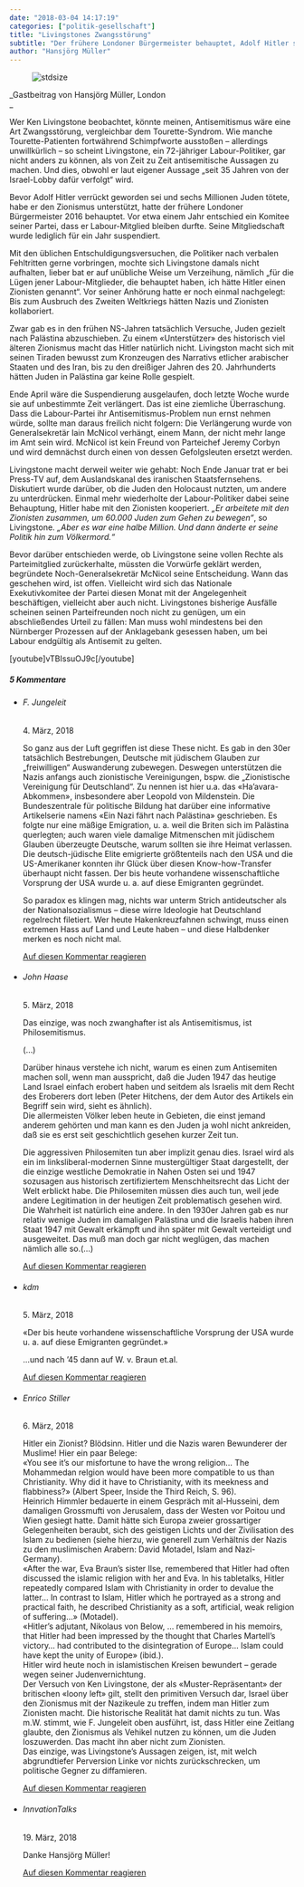 ```yaml
---
date: "2018-03-04 14:17:19"
categories: ["politik-gesellschaft"]
title: "Livingstones Zwangsstörung"
subtitle: "Der frühere Londoner Bürgermeister behauptet, Adolf Hitler sei ein Verbündeter der Zionisten gewesen. Die Labour-Partei weiß noch nicht, ob sie das antisemitisch finden soll"
author: "Hansjörg Müller"
---
```



<figure>
<img src="https://www.publicomag.com/wp-content/uploads/2018/03/Livingstones-Zwangsstörung_1.jpg" alt=stdsize>
</figure>



_Gastbeitrag von Hansjörg Müller, London<br>
_

Wer Ken Livingstone beobachtet, könnte meinen, Antisemitismus wäre eine Art Zwangsstörung, vergleichbar dem Tourette-Syndrom. Wie manche Tourette-Patienten fortwährend Schimpfworte ausstoßen – allerdings unwillkürlich – so scheint Livingstone, ein 72-jähriger Labour-Politiker, gar nicht anders zu können, als von Zeit zu Zeit antisemitische Aussagen zu machen. Und dies, obwohl er laut eigener Aussage „seit 35 Jahren von der Israel-Lobby dafür verfolgt“ wird.

<!--more-->

Bevor Adolf Hitler verrückt geworden sei und sechs Millionen Juden tötete, habe er den Zionismus unterstützt, hatte der frühere Londoner Bürgermeister 2016 behauptet. Vor etwa einem Jahr entschied ein Komitee seiner Partei, dass er Labour-Mitglied bleiben durfte. Seine Mitgliedschaft wurde lediglich für ein Jahr suspendiert.

Mit den üblichen Entschuldigungsversuchen, die Politiker nach verbalen Fehltritten gerne vorbringen, mochte sich Livingstone damals nicht aufhalten, lieber bat er auf unübliche Weise um Verzeihung, nämlich „für die Lügen jener Labour-Mitglieder, die behauptet haben, ich hätte Hitler einen Zionisten genannt“. Vor seiner Anhörung hatte er noch einmal nachgelegt: Bis zum Ausbruch des Zweiten Weltkriegs hätten Nazis und Zionisten kollaboriert.

Zwar gab es in den frühen NS-Jahren tatsächlich Versuche, Juden gezielt nach Palästina abzuschieben. Zu einem «Unterstützer» des historisch viel älteren Zionismus macht das Hitler natürlich nicht. Livingston macht sich mit seinen Tiraden bewusst zum Kronzeugen des Narrativs etlicher arabischer Staaten und des Iran, bis zu den dreißiger Jahren des 20. Jahrhunderts hätten Juden in Palästina gar keine Rolle gespielt.

Ende April wäre die Suspendierung ausgelaufen, doch letzte Woche wurde sie auf unbestimmte Zeit verlängert. Das ist eine ziemliche Überraschung. Dass die Labour-Partei ihr Antisemitismus-Problem nun ernst nehmen würde, sollte man daraus freilich nicht folgern: Die Verlängerung wurde von Generalsekretär Iain McNicol verhängt, einem Mann, der nicht mehr lange im Amt sein wird. McNicol ist kein Freund von Parteichef Jeremy Corbyn und wird demnächst durch einen von dessen Gefolgsleuten ersetzt werden.

Livingstone macht derweil weiter wie gehabt: Noch Ende Januar trat er bei Press-TV auf, dem Auslandskanal des iranischen Staatsfernsehens. Diskutiert wurde darüber, ob die Juden den Holocaust nutzten, um andere zu unterdrücken. Einmal mehr wiederholte der Labour-Politiker dabei seine Behauptung, Hitler habe mit den Zionisten kooperiert. _„Er arbeitete mit den Zionisten zusammen, um 60.000 Juden zum Gehen zu bewegen“_, so Livingstone. _„Aber es war eine halbe Million. Und dann änderte er seine Politik hin zum Völkermord.“_

Bevor darüber entschieden werde, ob Livingstone seine vollen Rechte als Parteimitglied zurückerhalte, müssten die Vorwürfe geklärt werden, begründete Noch-Generalsekretär McNicol seine Entscheidung. Wann das geschehen wird, ist offen. Vielleicht wird sich das Nationale Exekutivkomitee der Partei diesen Monat mit der Angelegenheit beschäftigen, vielleicht aber auch nicht. Livingstones bisherige Ausfälle scheinen seinen Parteifreunden noch nicht zu genügen, um ein abschließendes Urteil zu fällen: Man muss wohl mindestens bei den Nürnberger Prozessen auf der Anklagebank gesessen haben, um bei Labour endgültig als Antisemit zu gelten.








[youtube]vTBIssuOJ9c[/youtube]






<!--more-->
<h5 class="comments-h">
5 Kommentare </h5>
<ul class="commentlist">
<li class="comment even thread-even depth-1 clearfix" id="li-comment-2032">
<h6 class="author">F. Jungeleit</h6> <span class="date">4. März, 2018</span>



So ganz aus der Luft gegriffen ist diese These nicht. Es gab in den 30er tatsächlich Bestrebungen, Deutsche mit jüdischem Glauben zur „freiwilligen“ Auswanderung zubewegen. Deswegen unterstützen die Nazis anfangs auch zionistische Vereinigungen, bspw. die „Zionistische Vereinigung für Deutschland“. Zu nennen ist hier u.a. das «Ha’avara-Abkommen», insbesondere aber Leopold von Mildenstein. Die Bundeszentrale für politische Bildung hat darüber eine informative Artikelserie namens «Ein Nazi fährt nach Palästina» geschrieben. Es folgte nur eine mäßige Emigration, u. a. weil die Briten sich im Palästina querlegten; auch waren viele damalige Mitmenschen mit jüdischem Glauben überzeugte Deutsche, warum sollten sie ihre Heimat verlassen. Die deutsch-jüdische Elite emigrierte größtenteils nach den USA und die US-Amerikaner konnten ihr Glück über diesen Know-how-Transfer überhaupt nicht fassen. Der bis heute vorhandene wissenschaftliche Vorsprung der USA wurde u. a. auf diese Emigranten gegründet.

So paradox es klingen mag, nichts war unterm Strich antideutscher als der Nationalsozialismus &#8211; diese wirre Ideologie hat Deutschland regelrecht filetiert. Wer heute Hakenkreuzfahnen schwingt, muss einen extremen Hass auf Land und Leute haben – und diese Halbdenker merken es noch nicht mal.

<a rel="nofollow" class="comment-reply-link" href="#comment-2032" data-commentid="2032" data-postid="6421" data-belowelement="comment-2032" data-respondelement="respond" data-replyto="Antworte auf F. Jungeleit" aria-label="Antworte auf F. Jungeleit">Auf diesen Kommentar reagieren</a> 


</li>
<li class="comment odd alt thread-odd thread-alt depth-1 clearfix" id="li-comment-2045">
<h6 class="author">John Haase</h6> <span class="date">5. März, 2018</span>



Das einzige, was noch zwanghafter ist als Antisemitismus, ist Philosemitismus.

(…)

Darüber hinaus verstehe ich nicht, warum es einen zum Antisemiten machen soll, wenn man ausspricht, daß die Juden 1947 das heutige Land Israel einfach erobert haben und seitdem als Israelis mit dem Recht des Eroberers dort leben (Peter Hitchens, der dem Autor des Artikels ein Begriff sein wird, sieht es ähnlich).<br>
Die allermeisten Völker leben heute in Gebieten, die einst jemand anderem gehörten und man kann es den Juden ja wohl nicht ankreiden, daß sie es erst seit geschichtlich gesehen kurzer Zeit tun.

Die aggressiven Philosemiten tun aber implizit genau dies. Israel wird als ein im linksliberal-modernen Sinne mustergültiger Staat dargestellt, der die einzige westliche Demokratie in Nahen Osten sei und 1947 sozusagen aus historisch zertifiziertem Menschheitsrecht das Licht der Welt erblickt habe. Die Philosemiten müssen dies auch tun, weil jede andere Legitimation in der heutigen Zeit problematisch gesehen wird. Die Wahrheit ist natürlich eine andere. In den 1930er Jahren gab es nur relativ wenige Juden im damaligen Palästina und die Israelis haben ihren Staat 1947 mit Gewalt erkämpft und ihn später mit Gewalt verteidigt und ausgeweitet. Das muß man doch gar nicht weglügen, das machen nämlich alle so.(…)

<a rel="nofollow" class="comment-reply-link" href="#comment-2045" data-commentid="2045" data-postid="6421" data-belowelement="comment-2045" data-respondelement="respond" data-replyto="Antworte auf John Haase" aria-label="Antworte auf John Haase">Auf diesen Kommentar reagieren</a> 


</li>
<li class="comment even thread-even depth-1 clearfix" id="li-comment-2051">
<h6 class="author">kdm</h6> <span class="date">5. März, 2018</span>



«Der bis heute vorhandene wissenschaftliche Vorsprung der USA wurde u. a. auf diese Emigranten gegründet.»

&#8230;und nach &#8217;45 dann auf W. v. Braun et.al.

<a rel="nofollow" class="comment-reply-link" href="#comment-2051" data-commentid="2051" data-postid="6421" data-belowelement="comment-2051" data-respondelement="respond" data-replyto="Antworte auf kdm" aria-label="Antworte auf kdm">Auf diesen Kommentar reagieren</a> 


</li>
<li class="comment odd alt thread-odd thread-alt depth-1 clearfix" id="li-comment-2066">
<h6 class="author">Enrico Stiller</h6> <span class="date">6. März, 2018</span>



Hitler ein Zionist? Blödsinn. Hitler und die Nazis waren Bewunderer der Muslime! Hier ein paar Belege:<br>
«You see it&#8217;s our misfortune to have the wrong religion&#8230; The Mohammedan relgion would have been more compatible to us than Christianity. Why did it have to Christianity, with its meekness and flabbiness?» (Albert Speer, Inside the Third Reich, S. 96).<br>
Heinrich Himmler bedauerte in einem Gespräch mit al-Husseini, dem damaligen Grossmufti von Jerusalem, dass der Westen vor Poitou und Wien gesiegt hatte. Damit hätte sich Europa zweier grossartiger Gelegenheiten beraubt, sich des geistigen Lichts und der Zivilisation des Islam zu bedienen (siehe hierzu, wie generell zum Verhältnis der Nazis zu den muslimischen Arabern: David Motadel, Islam and Nazi-Germany).<br>
«After the war, Eva Braun&#8217;s sister Ilse, remembered that Hitler had often discussed the islamic religion with her and Eva. In his tabletalks, Hitler repeatedly compared Islam with Christianity in order to devalue the latter&#8230; In contrast to Islam, Hitler which he portrayed as a strong and practical faith, he described Christianity as a soft, artificial, weak religion of suffering&#8230;» (Motadel).<br>
«Hitler&#8217;s adjutant, Nikolaus von Below, &#8230; remembered in his memoirs, that Hitler had been impressed by the thought that Charles Martell&#8217;s victory&#8230; had contributed to the disintegration of Europe&#8230; Islam could have kept the unity of Europe» (ibid.).<br>
Hitler wird heute noch in islamistischen Kreisen bewundert &#8211; gerade wegen seiner Judenvernichtung.<br>
Der Versuch von Ken Livingstone, der als «Muster-Repräsentant» der britischen «loony left» gilt, stellt den primitiven Versuch dar, Israel über den Zionismus mit der Nazikeule zu treffen, indem man Hitler zum Zionisten macht. Die historische Realität hat damit nichts zu tun. Was m.W. stimmt, wie F. Jungeleit oben ausführt, ist, dass Hitler eine Zeitlang glaubte, den Zionismus als Vehikel nutzen zu können, um die Juden loszuwerden. Das macht ihn aber nicht zum Zionisten.<br>
Das einzige, was Livingstone&#8217;s Aussagen zeigen, ist, mit welch abgrundtiefer Perversion Linke vor nichts zurückschrecken, um politische Gegner zu diffamieren.

<a rel="nofollow" class="comment-reply-link" href="#comment-2066" data-commentid="2066" data-postid="6421" data-belowelement="comment-2066" data-respondelement="respond" data-replyto="Antworte auf Enrico Stiller" aria-label="Antworte auf Enrico Stiller">Auf diesen Kommentar reagieren</a> 


</li>
<li class="comment even thread-even depth-1 clearfix" id="li-comment-2334">
<h6 class="author">InnvationTalks</h6> <span class="date">19. März, 2018</span>



Danke Hansjörg Müller!

<a rel="nofollow" class="comment-reply-link" href="#comment-2334" data-commentid="2334" data-postid="6421" data-belowelement="comment-2334" data-respondelement="respond" data-replyto="Antworte auf InnvationTalks" aria-label="Antworte auf InnvationTalks">Auf diesen Kommentar reagieren</a> 


</li>
</ul>
